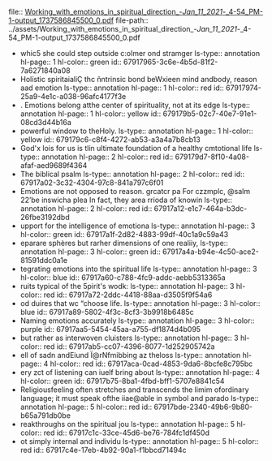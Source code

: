 file:: [Working_with_emotions_in_spiritual_direction_-_Jan_11_2021_-_4-54_PM-1-output_1737586845500_0.pdf](../assets/Working_with_emotions_in_spiritual_direction_-_Jan_11_2021_-_4-54_PM-1-output_1737586845500_0.pdf)
file-path:: ../assets/Working_with_emotions_in_spiritual_direction_-_Jan_11_2021_-_4-54_PM-1-output_1737586845500_0.pdf

- whic5 she could step outside c:olmer ond stramger
  ls-type:: annotation
  hl-page:: 1
  hl-color:: green
  id:: 67917965-3c6e-4b5d-81f2-7a6271840a08
- Holístic spiritaialiÇ thc ñntrinsic bond beWxieen mind andbody, reason aad emotion
  ls-type:: annotation
  hl-page:: 1
  hl-color:: red
  id:: 67917974-25a9-4e1c-a038-96afc4177f3e
- . Emotions belong atthe center of spirituality, not at its edge
  ls-type:: annotation
  hl-page:: 1
  hl-color:: yellow
  id:: 679179b5-02c7-40e7-91e1-08cd3d44b16a
- powerful window to theHoly. 
  ls-type:: annotation
  hl-page:: 1
  hl-color:: yellow
  id:: 679179c6-c8f4-4272-ab53-a3a4a7b8cb13
- God'x lois for us is tlin ultimate foundation of a healthy cmtotional life
  ls-type:: annotation
  hl-page:: 2
  hl-color:: red
  id:: 679179d7-8f10-4a08-afaf-aed9689f4364
- The biblical psalm
  ls-type:: annotation
  hl-page:: 2
  hl-color:: red
  id:: 67917a02-3c32-4304-97c8-841a797c6f01
- Emotions are not opposed to reason. grcatcr pa For czzmplc, @salm 22’be inswicha plea In fact, they area rrioda of knowin
  ls-type:: annotation
  hl-page:: 2
  hl-color:: red
  id:: 67917a12-e1c7-464a-b3dc-26fbe3192dbd
- upport for the intelligence of emotiona
  ls-type:: annotation
  hl-page:: 3
  hl-color:: green
  id:: 67917a1f-2d82-4883-99df-40c1a9c59a43
- eparare sphères but rarher dimensions of one realiiy,
  ls-type:: annotation
  hl-page:: 3
  hl-color:: green
  id:: 67917a4a-b94e-4c50-ace2-81591ddc0a1e
- tegrating emotions into the spiritual life 
  ls-type:: annotation
  hl-page:: 3
  hl-color:: blue
  id:: 67917a60-c788-4fc9-addc-aebb5313365a
- ruits typical of the 5pirit's wodk:
  ls-type:: annotation
  hl-page:: 3
  hl-color:: red
  id:: 67917a72-2ddc-4418-88aa-d3505f9f54a6
- od duires that wc “choose life.
  ls-type:: annotation
  hl-page:: 3
  hl-color:: blue
  id:: 67917a89-5802-4f3c-8cf3-3b9918b6485c
- Naming emotions accurately 
  ls-type:: annotation
  hl-page:: 3
  hl-color:: purple
  id:: 67917aa5-5454-45aa-a755-df1874d4b095
- but rather as interwoven cluisters
  ls-type:: annotation
  hl-page:: 3
  hl-color:: red
  id:: 67917ab5-cc07-4396-8077-1d252905742a
- ell of sadn andEiund Ï@rNfmibbing az theloss
  ls-type:: annotation
  hl-page:: 4
  hl-color:: red
  id:: 67917aca-0cad-4853-9da6-8bcfe8c795bc
- ery zct of listening can iuelf bring about
  ls-type:: annotation
  hl-page:: 4
  hl-color:: green
  id:: 67917b75-8ba1-4fbd-bff1-5707e8841c54
- Religiousfeeling often stretches and transcends the limim ofordinary language; it must speak ofthe iiae@able in symbol and parado
  ls-type:: annotation
  hl-page:: 5
  hl-color:: red
  id:: 67917bde-2340-49b6-9b80-b65a791db0be
- reakthroughs on the spiritual jou
  ls-type:: annotation
  hl-page:: 5
  hl-color:: red
  id:: 67917c1c-33ce-45d6-be76-784fc1df450d
- ot simply internal and individu
  ls-type:: annotation
  hl-page:: 5
  hl-color:: red
  id:: 67917c4e-17eb-4b92-90a1-f1bbcd71494c